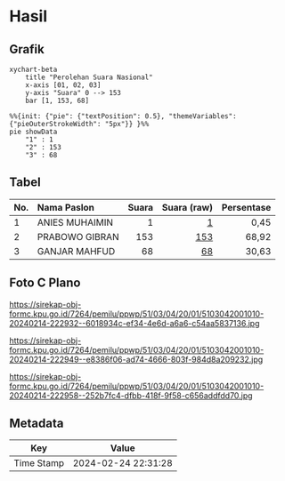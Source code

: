 # Hasil

## Grafik

```mermaid
xychart-beta
    title "Perolehan Suara Nasional"
    x-axis [01, 02, 03]
    y-axis "Suara" 0 --> 153
    bar [1, 153, 68]
```

```mermaid
%%{init: {"pie": {"textPosition": 0.5}, "themeVariables": {"pieOuterStrokeWidth": "5px"}} }%%
pie showData
    "1" : 1
    "2" : 153
    "3" : 68
```

## Tabel

| No. | Nama Paslon    | Suara | Suara (raw) | Persentase |
|:--- |:-------------- | -----:| -----------:| ----------:|
| 1   | ANIES MUHAIMIN | 1     | [1][p-1]    | 0,45       |
| 2   | PRABOWO GIBRAN | 153   | [153][p-2]  | 68,92      |
| 3   | GANJAR MAHFUD  | 68    | [68][p-3]   | 30,63      |


[p-1]: https://github.com/gigit-pemilu/pemilu-2024/blob/main/pilpres/hitung-suara/sub/51-bali/sub/03-badung/sub/04-petang/sub/2001-carangsari/sub/010-tps/sub/paslon-1.txt
[p-2]: https://github.com/gigit-pemilu/pemilu-2024/blob/main/pilpres/hitung-suara/sub/51-bali/sub/03-badung/sub/04-petang/sub/2001-carangsari/sub/010-tps/sub/paslon-2.txt
[p-3]: https://github.com/gigit-pemilu/pemilu-2024/blob/main/pilpres/hitung-suara/sub/51-bali/sub/03-badung/sub/04-petang/sub/2001-carangsari/sub/010-tps/sub/paslon-3.txt

## Foto C Plano

https://sirekap-obj-formc.kpu.go.id/7264/pemilu/ppwp/51/03/04/20/01/5103042001010-20240214-222932--6018934c-ef34-4e6d-a6a6-c54aa5837136.jpg

https://sirekap-obj-formc.kpu.go.id/7264/pemilu/ppwp/51/03/04/20/01/5103042001010-20240214-222949--e8386f06-ad74-4666-803f-984d8a209232.jpg

https://sirekap-obj-formc.kpu.go.id/7264/pemilu/ppwp/51/03/04/20/01/5103042001010-20240214-222958--252b7fc4-dfbb-418f-9f58-c656addfdd70.jpg


## Metadata

| Key        | Value               |
| ---------- | ------------------- |
| Time Stamp | 2024-02-24 22:31:28 |



